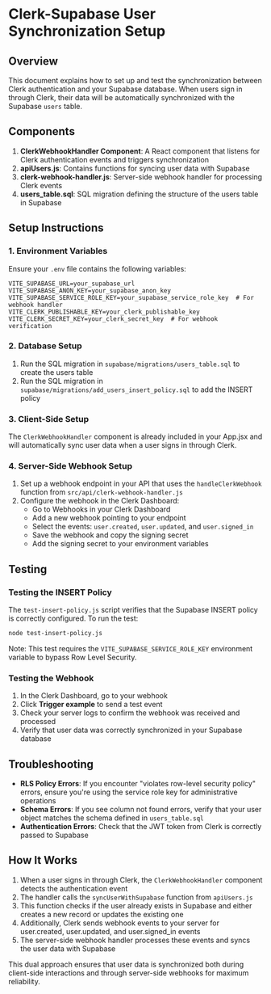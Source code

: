 # Clerk-Supabase User Synchronization Setup

## Overview

This document explains how to set up and test the synchronization between Clerk authentication and your Supabase database. When users sign in through Clerk, their data will be automatically synchronized with the Supabase `users` table.

## Components

1. **ClerkWebhookHandler Component**: A React component that listens for Clerk authentication events and triggers synchronization
2. **apiUsers.js**: Contains functions for syncing user data with Supabase
3. **clerk-webhook-handler.js**: Server-side webhook handler for processing Clerk events
4. **users_table.sql**: SQL migration defining the structure of the users table in Supabase

## Setup Instructions

### 1. Environment Variables

Ensure your `.env` file contains the following variables:

```
VITE_SUPABASE_URL=your_supabase_url
VITE_SUPABASE_ANON_KEY=your_supabase_anon_key
VITE_SUPABASE_SERVICE_ROLE_KEY=your_supabase_service_role_key  # For webhook handler
VITE_CLERK_PUBLISHABLE_KEY=your_clerk_publishable_key
VITE_CLERK_SECRET_KEY=your_clerk_secret_key  # For webhook verification
```

### 2. Database Setup

1. Run the SQL migration in `supabase/migrations/users_table.sql` to create the users table
2. Run the SQL migration in `supabase/migrations/add_users_insert_policy.sql` to add the INSERT policy

### 3. Client-Side Setup

The `ClerkWebhookHandler` component is already included in your App.jsx and will automatically sync user data when a user signs in through Clerk.

### 4. Server-Side Webhook Setup

1. Set up a webhook endpoint in your API that uses the `handleClerkWebhook` function from `src/api/clerk-webhook-handler.js`
2. Configure the webhook in the Clerk Dashboard:
   - Go to Webhooks in your Clerk Dashboard
   - Add a new webhook pointing to your endpoint
   - Select the events: `user.created`, `user.updated`, and `user.signed_in`
   - Save the webhook and copy the signing secret
   - Add the signing secret to your environment variables

## Testing

### Testing the INSERT Policy

The `test-insert-policy.js` script verifies that the Supabase INSERT policy is correctly configured. To run the test:

```bash
node test-insert-policy.js
```

Note: This test requires the `VITE_SUPABASE_SERVICE_ROLE_KEY` environment variable to bypass Row Level Security.

### Testing the Webhook

1. In the Clerk Dashboard, go to your webhook
2. Click **Trigger example** to send a test event
3. Check your server logs to confirm the webhook was received and processed
4. Verify that user data was correctly synchronized in your Supabase database

## Troubleshooting

- **RLS Policy Errors**: If you encounter "violates row-level security policy" errors, ensure you're using the service role key for administrative operations
- **Schema Errors**: If you see column not found errors, verify that your user object matches the schema defined in `users_table.sql`
- **Authentication Errors**: Check that the JWT token from Clerk is correctly passed to Supabase

## How It Works

1. When a user signs in through Clerk, the `ClerkWebhookHandler` component detects the authentication event
2. The handler calls the `syncUserWithSupabase` function from `apiUsers.js`
3. This function checks if the user already exists in Supabase and either creates a new record or updates the existing one
4. Additionally, Clerk sends webhook events to your server for user.created, user.updated, and user.signed_in events
5. The server-side webhook handler processes these events and syncs the user data with Supabase

This dual approach ensures that user data is synchronized both during client-side interactions and through server-side webhooks for maximum reliability.